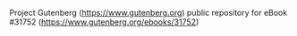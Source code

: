 Project Gutenberg (https://www.gutenberg.org) public repository for eBook #31752 (https://www.gutenberg.org/ebooks/31752)
